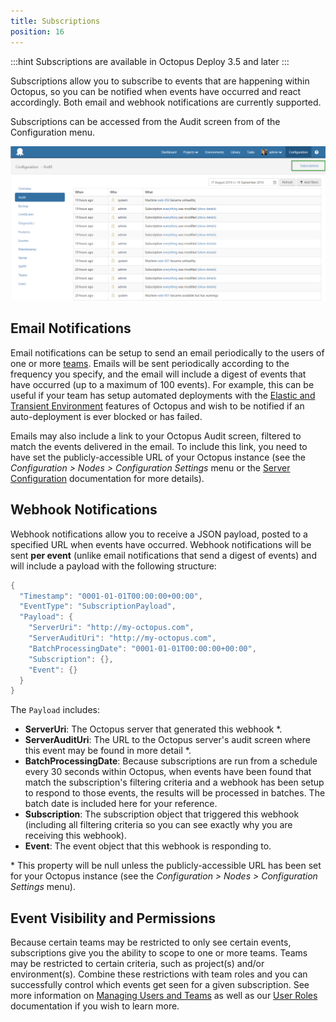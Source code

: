 ```yaml
---
title: Subscriptions
position: 16
---
```



:::hint
Subscriptions are available in Octopus Deploy 3.5 and later
:::


Subscriptions allow you to subscribe to events that are happening within Octopus, so you can be notified when events have occurred and react accordingly. Both email and webhook notifications are currently supported.


Subscriptions can be accessed from the Audit screen from of the Configuration menu.


![](/docs/images/5670596/5865722.png)

## Email Notifications


Email notifications can be setup to send an email periodically to the users of one or more [teams](/docs/administration/managing-users-and-teams/index.md). Emails will be sent periodically according to the frequency you specify, and the email will include a digest of events that have occurred (up to a maximum of 100 events). For example, this can be useful if your team has setup automated deployments with the [Elastic and Transient Environment](/docs/guides/elastic-and-transient-environments/index.md) features of Octopus and wish to be notified if an auto-deployment is ever blocked or has failed.


Emails may also include a link to your Octopus Audit screen, filtered to match the events delivered in the email. To include this link, you need to have set the publicly-accessible URL of your Octopus instance (see the *Configuration > Nodes > Configuration Settings* menu or the [Server Configuration](/docs/administration/server-configuration.md) documentation for more details).

## Webhook Notifications


Webhook notifications allow you to receive a JSON payload, posted to a specified URL when events have occurred. Webhook notifications will be sent **per event** (unlike email notifications that send a digest of events) and will include a payload with the following structure:

```powershell
{
  "Timestamp": "0001-01-01T00:00:00+00:00",
  "EventType": "SubscriptionPayload",
  "Payload": {
    "ServerUri": "http://my-octopus.com",
    "ServerAuditUri": "http://my-octopus.com",
    "BatchProcessingDate": "0001-01-01T00:00:00+00:00",
    "Subscription": {},
    "Event": {}
  }
}
```


The `Payload` includes:

- **ServerUri**: The Octopus server that generated this webhook \*.
- **ServerAuditUri**: The URL to the Octopus server's audit screen where this event may be found in more detail \*.
- **BatchProcessingDate**: Because subscriptions are run from a schedule every 30 seconds within Octopus, when events have been found that match the subscription's filtering criteria and a webhook has been setup to respond to those events, the results will be processed in batches. The batch date is included here for your reference.
- **Subscription**: The subscription object that triggered this webhook (including all filtering criteria so you can see exactly why you are receiving this webhook).
- **Event**: The event object that this webhook is responding to.



\* This property will be null unless the publicly-accessible URL has been set for your Octopus instance (see the *Configuration > Nodes > Configuration Settings* menu).

## Event Visibility and Permissions


Because certain teams may be restricted to only see certain events, subscriptions give you the ability to scope to one or more teams. Teams may be restricted to certain criteria, such as project(s) and/or environment(s). Combine these restrictions with team roles and you can successfully control which events get seen for a given subscription. See more information on [Managing Users and Teams](/docs/administration/managing-users-and-teams/index.md) as well as our [User Roles](/docs/administration/managing-users-and-teams/user-roles.md) documentation if you wish to learn more.
